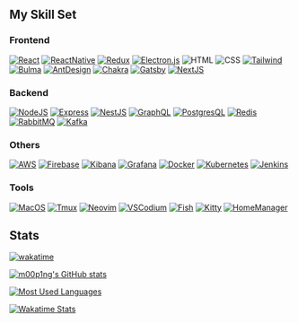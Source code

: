 <!-- ## Hi there 👋 -->

<!--
**m00p1ng/m00p1ng** is a ✨ _special_ ✨ repository because its `README.md` (this file) appears on your GitHub profile.

Here are some ideas to get you started:

- 🔭 I’m currently working on ...
- 🌱 I’m currently learning ...
- 👯 I’m looking to collaborate on ...
- 🤔 I’m looking for help with ...
- 💬 Ask me about ...
- 📫 How to reach me: ...
- 😄 Pronouns: ...
- ⚡ Fun fact: ...

Badge: https://github.com/Ileriayo/markdown-badges
Icon: https://simpleicons.org
-->
## My Skill Set

### Frontend
[![React](https://img.shields.io/badge/React-20232A?style=for-the-badge&logo=react&logoColor=61DAFB)](https://reactjs.org)
[![ReactNative](https://img.shields.io/badge/React_Native-20232A?style=for-the-badge&logo=react&logoColor=61DAFB)](https://reactnative.dev)
[![Redux](https://img.shields.io/badge/Redux-593D88?style=for-the-badge&logo=redux&logoColor=white)](https://redux.js.org)
[![Electron.js](https://img.shields.io/badge/Electron-47848F?style=for-the-badge&logo=Electron&logoColor=white)](https://www.electronjs.org)
![HTML](https://img.shields.io/badge/HTML5-E34F26?style=for-the-badge&logo=html5&logoColor=white)
![CSS](https://img.shields.io/badge/CSS3-1572B6?style=for-the-badge&logo=css3&logoColor=white)
[![Tailwind](https://img.shields.io/badge/Tailwind-38B2AC?style=for-the-badge&logo=tailwind-css&logoColor=white)](https://tailwindcss.com)
[![Bulma](https://img.shields.io/badge/bulma-00D0B1?style=for-the-badge&logo=bulma&logoColor=white)](https://bulma.io)
[![AntDesign](https://img.shields.io/badge/Ant%20Design-%230170FE?style=for-the-badge&logo=ant-design&logoColor=white)](https://ant.design)
[![Chakra](https://img.shields.io/badge/chakra-%234ED1C5.svg?style=for-the-badge&logo=chakraui&logoColor=white)](https://chakra-ui.com)
[![Gatsby](https://img.shields.io/badge/Gatsby-663399?style=for-the-badge&logo=gatsby&logoColor=white)](https://www.gatsbyjs.com)
[![NextJS](https://img.shields.io/badge/Next-black?style=for-the-badge&logo=next.js&logoColor=white)](https://nextjs.org)


### Backend
[![NodeJS](https://img.shields.io/badge/Node.js-339933?style=for-the-badge&logo=node.js&logoColor=white)](https://nodejs.org)
[![Express](https://img.shields.io/badge/express.js-%23404d59.svg?style=for-the-badge&logo=express&logoColor=%2361DAFB)](https://expressjs.com)
[![NestJS](https://img.shields.io/badge/Nest.JS-0e0e10.svg?&style=for-the-badge&logo=nestjs&logoColor=E0234E)](https://nestjs.com)
[![GraphQL](https://img.shields.io/badge/graphql-E10098.svg?&style=for-the-badge&logo=graphql&logoColor=white)](https://graphql.org)
[![PostgresQL](https://img.shields.io/badge/PostgreSQL-4169E1?style=for-the-badge&logo=postgresql&logoColor=white)](https://www.postgresql.org)
[![Redis](https://img.shields.io/badge/redis-DC382D.svg?&style=for-the-badge&logo=redis&logoColor=white)](https://redis.io)
[![RabbitMQ](https://img.shields.io/badge/rabbitmq-FF6600.svg?&style=for-the-badge&logo=rabbitmq&logoColor=white)](https://www.rabbitmq.com)
[![Kafka](https://img.shields.io/badge/Kafka-000?style=for-the-badge&logo=apachekafka)](https://kafka.apache.org)

### Others
[![AWS](https://img.shields.io/badge/AWS-FF9900?style=for-the-badge&logo=amazonaws&logoColor=white)](https://aws.amazon.com)
[![Firebase](https://img.shields.io/badge/firebase-%23039BE5.svg?style=for-the-badge&logo=firebase)](https://firebase.google.com)
[![Kibana](https://img.shields.io/badge/Kibana-005571?style=for-the-badge&logo=Kibana&logoColor=white)](https://www.elastic.co/kibana/)
[![Grafana](https://img.shields.io/badge/grafana-F46800.svg?style=for-the-badge&logo=grafana&logoColor=white)](https://grafana.com)
[![Docker](https://img.shields.io/badge/Docker-2496ED?style=for-the-badge&logo=Docker&logoColor=white)](https://www.docker.com)
[![Kubernetes](https://img.shields.io/badge/Kubernetes-326CE5?style=for-the-badge&logo=Kubernetes&logoColor=white)](https://kubernetes.io)
[![Jenkins](https://img.shields.io/badge/Jenkins-D24939?style=for-the-badge&logo=Jenkins&logoColor=white)](https://www.jenkins.io)

### Tools
[![MacOS](https://img.shields.io/badge/macos-000000?style=for-the-badge&logo=apple&logoColor=white)](https://www.apple.com/macos/)
[![Tmux](https://img.shields.io/badge/tmux-1BB91F?style=for-the-badge&logo=tmux&logoColor=white)](https://github.com/tmux/tmux)
[![Neovim](https://img.shields.io/badge/NeoVim-57A143.svg?&style=for-the-badge&logo=neovim&logoColor=white)](https://neovim.io)
[![VSCodium](https://img.shields.io/badge/VSCodium-2F80ED?style=for-the-badge&logo=VSCodium&logoColor=white)](https://vscodium.com)
[![Fish](https://img.shields.io/badge/Fish-4EAA25?style=for-the-badge&logo=GNU%20Bash&logoColor=white)](https://fishshell.com)
[![Kitty](https://img.shields.io/badge/Kitty-784321?style=for-the-badge&logo=GNOME%20Terminal&logoColor=white)](https://sw.kovidgoyal.net/kitty)
[![HomeManager](https://img.shields.io/badge/Home%20Manager-5277C3?style=for-the-badge&logo=NixOS&logoColor=white)](https://nix-community.github.io/home-manager)


## Stats

[![wakatime](https://wakatime.com/badge/user/40ba0922-eaae-445d-b974-6d900e5f85fc.svg)](https://wakatime.com/@40ba0922-eaae-445d-b974-6d900e5f85fc)

[![m00p1ng's GitHub stats](https://github-readme-stats.vercel.app/api?username=m00p1ng&hide_border=true&theme=transparent&show_icons=true)](https://github.com/m00p1ng)

[![Most Used Languages](https://github-readme-stats.vercel.app/api/top-langs/?username=m00p1ng&layout=compact&langs_count=10&hide_border=true&theme=transparent&hide=jupyter+notebook)](https://github.com/m00p1ng)

[![Wakatime Stats](https://github-readme-stats.vercel.app/api/wakatime/?username=m00p1ng&layout=compact&hide_border=true&theme=transparent&hide=jupyter+notebook)](https://wakatime.com/@m00p1ng)
